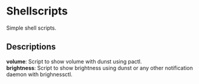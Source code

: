 # Shellscripts

Simple shell scripts.

## Descriptions

**volume**: Script to show volume with dunst using pactl.  
**brightness**: Script to show brightness using dunst or any other notification daemon with brighnessctl.  
